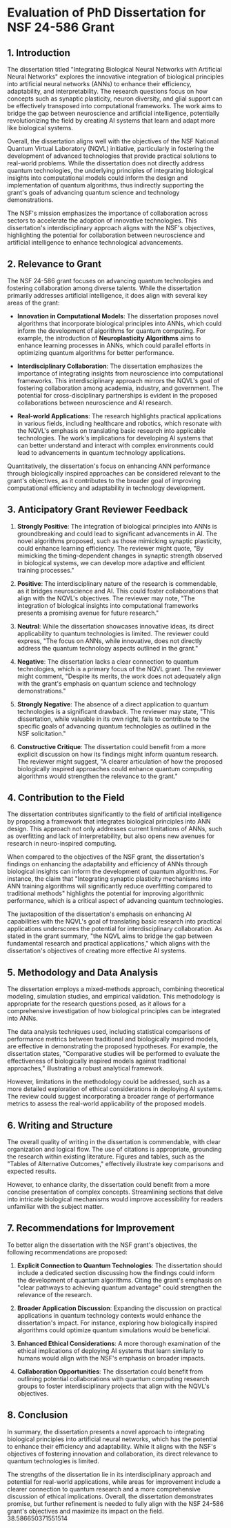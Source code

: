 # Evaluation of PhD Dissertation for NSF 24-586 Grant

## 1. Introduction

The dissertation titled "Integrating Biological Neural Networks with Artificial Neural Networks" explores the innovative integration of biological principles into artificial neural networks (ANNs) to enhance their efficiency, adaptability, and interpretability. The research questions focus on how concepts such as synaptic plasticity, neuron diversity, and glial support can be effectively transposed into computational frameworks. The work aims to bridge the gap between neuroscience and artificial intelligence, potentially revolutionizing the field by creating AI systems that learn and adapt more like biological systems.

Overall, the dissertation aligns well with the objectives of the NSF National Quantum Virtual Laboratory (NQVL) initiative, particularly in fostering the development of advanced technologies that provide practical solutions to real-world problems. While the dissertation does not directly address quantum technologies, the underlying principles of integrating biological insights into computational models could inform the design and implementation of quantum algorithms, thus indirectly supporting the grant's goals of advancing quantum science and technology demonstrations.

The NSF's mission emphasizes the importance of collaboration across sectors to accelerate the adoption of innovative technologies. This dissertation's interdisciplinary approach aligns with the NSF's objectives, highlighting the potential for collaboration between neuroscience and artificial intelligence to enhance technological advancements. 

## 2. Relevance to Grant

The NSF 24-586 grant focuses on advancing quantum technologies and fostering collaboration among diverse talents. While the dissertation primarily addresses artificial intelligence, it does align with several key areas of the grant:

- **Innovation in Computational Models**: The dissertation proposes novel algorithms that incorporate biological principles into ANNs, which could inform the development of algorithms for quantum computing. For example, the introduction of **Neuroplasticity Algorithms** aims to enhance learning processes in ANNs, which could parallel efforts in optimizing quantum algorithms for better performance.

- **Interdisciplinary Collaboration**: The dissertation emphasizes the importance of integrating insights from neuroscience into computational frameworks. This interdisciplinary approach mirrors the NQVL's goal of fostering collaboration among academia, industry, and government. The potential for cross-disciplinary partnerships is evident in the proposed collaborations between neuroscience and AI research.

- **Real-world Applications**: The research highlights practical applications in various fields, including healthcare and robotics, which resonate with the NQVL's emphasis on translating basic research into applicable technologies. The work's implications for developing AI systems that can better understand and interact with complex environments could lead to advancements in quantum technology applications.

Quantitatively, the dissertation's focus on enhancing ANN performance through biologically inspired approaches can be considered relevant to the grant's objectives, as it contributes to the broader goal of improving computational efficiency and adaptability in technology development.

## 3. Anticipatory Grant Reviewer Feedback

1. **Strongly Positive**: The integration of biological principles into ANNs is groundbreaking and could lead to significant advancements in AI. The novel algorithms proposed, such as those mimicking synaptic plasticity, could enhance learning efficiency. The reviewer might quote, "By mimicking the timing-dependent changes in synaptic strength observed in biological systems, we can develop more adaptive and efficient training processes."

2. **Positive**: The interdisciplinary nature of the research is commendable, as it bridges neuroscience and AI. This could foster collaborations that align with the NQVL's objectives. The reviewer may note, "The integration of biological insights into computational frameworks presents a promising avenue for future research."

3. **Neutral**: While the dissertation showcases innovative ideas, its direct applicability to quantum technologies is limited. The reviewer could express, "The focus on ANNs, while innovative, does not directly address the quantum technology aspects outlined in the grant."

4. **Negative**: The dissertation lacks a clear connection to quantum technologies, which is a primary focus of the NQVL grant. The reviewer might comment, "Despite its merits, the work does not adequately align with the grant's emphasis on quantum science and technology demonstrations."

5. **Strongly Negative**: The absence of a direct application to quantum technologies is a significant drawback. The reviewer may state, "This dissertation, while valuable in its own right, fails to contribute to the specific goals of advancing quantum technologies as outlined in the NSF solicitation."

6. **Constructive Critique**: The dissertation could benefit from a more explicit discussion on how its findings might inform quantum research. The reviewer might suggest, "A clearer articulation of how the proposed biologically inspired approaches could enhance quantum computing algorithms would strengthen the relevance to the grant."

## 4. Contribution to the Field

The dissertation contributes significantly to the field of artificial intelligence by proposing a framework that integrates biological principles into ANN design. This approach not only addresses current limitations of ANNs, such as overfitting and lack of interpretability, but also opens new avenues for research in neuro-inspired computing.

When compared to the objectives of the NSF grant, the dissertation's findings on enhancing the adaptability and efficiency of ANNs through biological insights can inform the development of quantum algorithms. For instance, the claim that "Integrating synaptic plasticity mechanisms into ANN training algorithms will significantly reduce overfitting compared to traditional methods" highlights the potential for improving algorithmic performance, which is a critical aspect of advancing quantum technologies.

The juxtaposition of the dissertation's emphasis on enhancing AI capabilities with the NQVL's goal of translating basic research into practical applications underscores the potential for interdisciplinary collaboration. As stated in the grant summary, "the NQVL aims to bridge the gap between fundamental research and practical applications," which aligns with the dissertation's objectives of creating more effective AI systems.

## 5. Methodology and Data Analysis

The dissertation employs a mixed-methods approach, combining theoretical modeling, simulation studies, and empirical validation. This methodology is appropriate for the research questions posed, as it allows for a comprehensive investigation of how biological principles can be integrated into ANNs.

The data analysis techniques used, including statistical comparisons of performance metrics between traditional and biologically inspired models, are effective in demonstrating the proposed hypotheses. For example, the dissertation states, "Comparative studies will be performed to evaluate the effectiveness of biologically inspired models against traditional approaches," illustrating a robust analytical framework.

However, limitations in the methodology could be addressed, such as a more detailed exploration of ethical considerations in deploying AI systems. The review could suggest incorporating a broader range of performance metrics to assess the real-world applicability of the proposed models.

## 6. Writing and Structure

The overall quality of writing in the dissertation is commendable, with clear organization and logical flow. The use of citations is appropriate, grounding the research within existing literature. Figures and tables, such as the "Tables of Alternative Outcomes," effectively illustrate key comparisons and expected results.

However, to enhance clarity, the dissertation could benefit from a more concise presentation of complex concepts. Streamlining sections that delve into intricate biological mechanisms would improve accessibility for readers unfamiliar with the subject matter.

## 7. Recommendations for Improvement

To better align the dissertation with the NSF grant's objectives, the following recommendations are proposed:

1. **Explicit Connection to Quantum Technologies**: The dissertation should include a dedicated section discussing how the findings could inform the development of quantum algorithms. Citing the grant's emphasis on "clear pathways to achieving quantum advantage" could strengthen the relevance of the research.

2. **Broader Application Discussion**: Expanding the discussion on practical applications in quantum technology contexts would enhance the dissertation's impact. For instance, exploring how biologically inspired algorithms could optimize quantum simulations would be beneficial.

3. **Enhanced Ethical Considerations**: A more thorough examination of the ethical implications of deploying AI systems that learn similarly to humans would align with the NSF's emphasis on broader impacts. 

4. **Collaboration Opportunities**: The dissertation could benefit from outlining potential collaborations with quantum computing research groups to foster interdisciplinary projects that align with the NQVL's objectives.

## 8. Conclusion

In summary, the dissertation presents a novel approach to integrating biological principles into artificial neural networks, which has the potential to enhance their efficiency and adaptability. While it aligns with the NSF's objectives of fostering innovation and collaboration, its direct relevance to quantum technologies is limited. 

The strengths of the dissertation lie in its interdisciplinary approach and potential for real-world applications, while areas for improvement include a clearer connection to quantum research and a more comprehensive discussion of ethical implications. Overall, the dissertation demonstrates promise, but further refinement is needed to fully align with the NSF 24-586 grant's objectives and maximize its impact on the field. 38.586650371551514